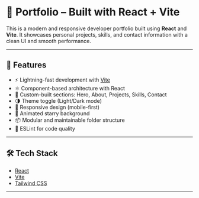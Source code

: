 # 🚀 Portfolio – Built with React + Vite

This is a modern and responsive developer portfolio built using **React** and **Vite**. It showcases personal projects, skills, and contact information with a clean UI and smooth performance.


---

## 🌟 Features

- ⚡ Lightning-fast development with [Vite](https://vitejs.dev/)
- ⚛️ Component-based architecture with React
- 🎨 Custom-built sections: Hero, About, Projects, Skills, Contact
- 🌗 Theme toggle (Light/Dark mode)
- 📱 Responsive design (mobile-first)
- 🌌 Animated starry background
- 📦 Modular and maintainable folder structure
- 🔧 ESLint for code quality

---

## 🛠 Tech Stack

- [React](https://reactjs.org/)
- [Vite](https://vitejs.dev/) 
- [Tailwind CSS](https://tailwindcss.com/) 

---